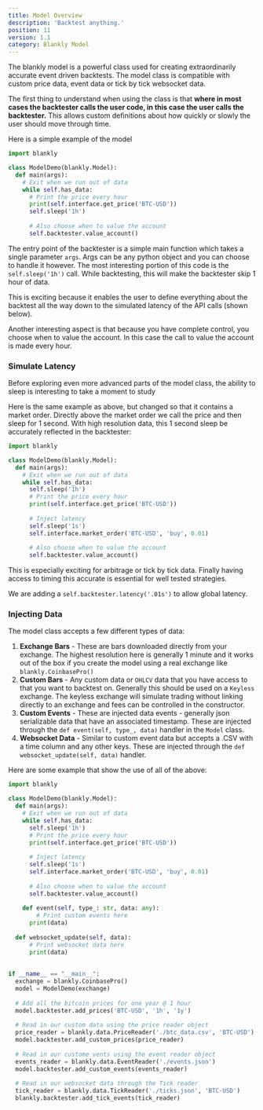 ```yaml
---
title: Model Overview
description: 'Backtest anything.'
position: 11
version: 1.1
category: Blankly Model
---
```


The blankly model is a powerful class used for creating extraordinarily accurate event driven backtests. The model class is compatible with custom price data, event data or tick by tick websocket data. 

The first thing to understand when using the class is that **where in most cases the backtester calls the user code, in this case the user calls the backtester.** This allows custom definitions about how quickly or slowly the user should move through time.

Here is a simple example of the model

```python
import blankly

class ModelDemo(blankly.Model):
  def main(args):
    # Exit when we run out of data
    while self.has_data:
      # Print the price every hour
      print(self.interface.get_price('BTC-USD'))
      self.sleep('1h')
      
      # Also choose when to value the account
      self.backtester.value_account()
```

The entry point of the backtester is a simple main function which takes a single parameter `args`. Args can be any python object and you can choose to handle it however. The most interesting portion of this code is the `self.sleep('1h')` call.  While backtesting, this will make the backtester skip 1 hour of data.

This is exciting because it enables the user to define everything about the backtest all the way down to the simulated latency of the API calls (shown below).

Another interesting aspect is that because you have complete control, you choose when to value the account. In this case the call to value the account is made every hour.

### Simulate Latency

Before exploring even more advanced parts of the model class, the ability to sleep is interesting to take a moment to study

Here is the same example as above, but changed so that it contains a market order. Directly above the market order we call the price and then sleep for 1 second. With high resolution data, this 1 second sleep be accurately reflected in the backtester:

```python
import blankly

class ModelDemo(blankly.Model):
  def main(args):
    # Exit when we run out of data
    while self.has_data:
      self.sleep('1h')
      # Print the price every hour
      print(self.interface.get_price('BTC-USD'))
			
      # Inject latency
      self.sleep('1s')
      self.interface.market_order('BTC-USD', 'buy', 0.01)
      
      # Also choose when to value the account
      self.backtester.value_account()
```

This is especially exciting for arbitrage or tick by tick data. Finally having access to timing this accurate is essential for well tested strategies.

We are adding a `self.backtester.latency('.01s')` to allow global latency.

### Injecting Data

The model class accepts a few different types of data:

1. **Exchange Bars** - These are bars downloaded directly from your exchange. The highest resolution here is generally 1 minute and it works out of the box if you create the model using a real exchange like `blankly.CoinbasePro()`
2. **Custom Bars** - Any custom data or `OHLCV` data that you have access to that you want to backtest on. Generally this should be used on a `Keyless` exchange. The keyless exchange will simulate trading without linking directly to an exchange and fees can be controlled in the constructor.
3. **Custom Events** - These are injected data events - generally json serializable data that have an associated timestamp. These are injected through the `def event(self, type_, data)` handler in the `Model` class.
4. **Websocket Data** - Similar to custom event data but accepts a .CSV with a time column and any other keys. These are injected through the `def websocket_update(self, data)` handler.

Here are some example that show the use of all of the above:

```python
import blankly

class ModelDemo(blankly.Model):
  def main(args):
    # Exit when we run out of data
    while self.has_data:
      self.sleep('1h')
      # Print the price every hour
      print(self.interface.get_price('BTC-USD'))
			
      # Inject latency
      self.sleep('1s')
      self.interface.market_order('BTC-USD', 'buy', 0.01)
      
      # Also choose when to value the account
      self.backtester.value_account()
      
	def event(self, type_: str, data: any):
    	# Print custom events here
      print(data)
      
  def websocket_update(self, data):
      # Print websocket data here
      print(data)
      
      
if __name__ == "__main__":
  exchange = blankly.CoinbasePro()
  model = ModelDemo(exchange)
  
  # Add all the bitcoin prices for one year @ 1 hour
  model.backtester.add_prices('BTC-USD', '1h', '1y')
  
  # Read in our custom data using the price reader object
  price_reader = blankly.data.PriceReader('./btc_data.csv', 'BTC-USD')
  model.backtester.add_custom_prices(price_reader)
  
  # Read in our custome vents using the event reader object
  events_reader = blankly.data.EventReader('./events.json')
  model.backtester.add_custom_events(events_reader)
  
  # Read in our websocket data through the Tick reader
  tick_reader = blankly.data.TickReader('./ticks.json', 'BTC-USD')
  blankly.backtester.add_tick_events(tick_reader)
  
```

